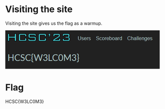 # Visiting the site

Visiting the site gives us the flag as a warmup.

![](screenshots/1.png)

# Flag

HCSC{W3LC0M3}